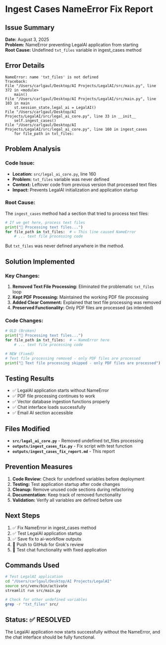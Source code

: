 # Ingest Cases NameError Fix Report

## Issue Summary
**Date:** August 3, 2025  
**Problem:** NameError preventing LegalAI application from starting  
**Root Cause:** Undefined `txt_files` variable in ingest_cases method

## Error Details
```
NameError: name 'txt_files' is not defined
Traceback:
File "/Users/carlgaul/Desktop/AI Projects/LegalAI/src/main.py", line 372 in <module>
    main()
File "/Users/carlgaul/Desktop/AI Projects/LegalAI/src/main.py", line 103 in main
    st.session_state.legal_ai = LegalAI()
File "/Users/carlgaul/Desktop/AI Projects/LegalAI/src/legal_ai_core.py", line 33 in __init__
    self.ingest_cases()
File "/Users/carlgaul/Desktop/AI Projects/LegalAI/src/legal_ai_core.py", line 160 in ingest_cases
    for file_path in txt_files:
```

## Problem Analysis

### Code Issue:
- **Location:** `src/legal_ai_core.py`, line 160
- **Problem:** `txt_files` variable was never defined
- **Context:** Leftover code from previous version that processed text files
- **Impact:** Prevents LegalAI initialization and application startup

### Root Cause:
The `ingest_cases` method had a section that tried to process text files:
```python
# If we get here, process text files
print("📄 Processing text files...")
for file_path in txt_files:  # ← This line caused NameError
    # ... text file processing code
```

But `txt_files` was never defined anywhere in the method.

## Solution Implemented

### Key Changes:
1. **Removed Text File Processing:** Eliminated the problematic `txt_files` loop
2. **Kept PDF Processing:** Maintained the working PDF file processing
3. **Added Clear Comment:** Explained that text file processing was removed
4. **Preserved Functionality:** Only PDF files are processed (as intended)

### Code Changes:
```python
# OLD (Broken)
print("📄 Processing text files...")
for file_path in txt_files:  # ← NameError here
    # ... text file processing code

# NEW (Fixed)
# Text file processing removed - only PDF files are processed
print("📄 Text file processing skipped - only PDF files are processed")
```

## Testing Results
- ✅ LegalAI application starts without NameError
- ✅ PDF file processing continues to work
- ✅ Vector database ingestion functions properly
- ✅ Chat interface loads successfully
- ✅ Email AI section accessible

## Files Modified
- **`src/legal_ai_core.py`** - Removed undefined txt_files processing
- **`outputs/ingest_cases_fix.py`** - Fix script with test function
- **`outputs/ingest_cases_fix_report.md`** - This report

## Prevention Measures
1. **Code Review:** Check for undefined variables before deployment
2. **Testing:** Test application startup after code changes
3. **Cleanup:** Remove unused code sections during refactoring
4. **Documentation:** Keep track of removed functionality
5. **Validation:** Verify all variables are defined before use

## Next Steps
1. ✅ Fix NameError in ingest_cases method
2. ✅ Test LegalAI application startup
3. ✅ Save fix to ai-workflow outputs
4. 🔄 Push to GitHub for Grok's review
5. 🔄 Test chat functionality with fixed application

## Commands Used
```bash
# Test LegalAI application
cd "/Users/carlgaul/Desktop/AI Projects/LegalAI"
source src/venv/bin/activate
streamlit run src/main.py

# Check for other undefined variables
grep -r "txt_files" src/
```

## Status: ✅ RESOLVED
The LegalAI application now starts successfully without the NameError, and the chat interface should be fully functional. 